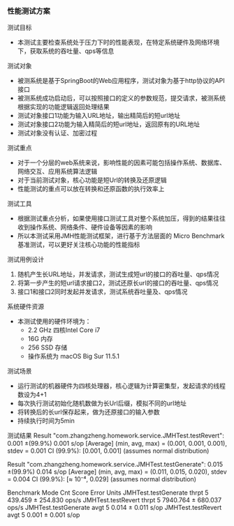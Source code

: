### 性能测试方案
测试目标
- 本测试主要检查系统处于压力下时的性能表现，在特定系统硬件及网络环境下，获取系统的吞吐量、qps等信息

测试对象
- 被测系统是基于SpringBoot的Web应用程序，测试对象为基于http协议的API接口
- 被测系统成功启动后，可以按照接口的定义的参数规范，提交请求，被测系统根据实现的功能逻辑返回处理结果
- 测试对象接口1功能为输入URL地址，输出精简后的短url地址
- 测试对象接口2功能为输入精简后的短url地址，返回原有的URL地址
- 测试对象没有认证、加密过程

测试重点
- 对于一个分层的web系统来说，影响性能的因素可能包括操作系统、数据库、网络交互、应用系统算法逻辑
- 对于当前测试对象，核心功能是短Url的转换及还原逻辑
- 性能测试的重点可以放在转换和还原函数的执行效率上

测试工具
- 根据测试重点分析，如果使用接口测试工具对整个系统加压，得到的结果往往收到操作系统、网络条件、硬件设备等因素的影响
- 所以本测试采用JMH性能测试框架，进行基于方法层面的 Micro Benchmark 基准测试，可以更好关注核心功能的性能指标

测试用例设计
1. 随机产生长URL地址，并发请求，测试生成短url的接口的吞吐量、qps情况
2. 将第一步产生的短url请求接口2，测试还原长url的接口的吞吐量、qps情况
3. 接口1和接口2同时发起并发请求，测试系统吞吐量及、qps情况

系统硬件资源
- 本测试使用的硬件环境为：
    - 2.2 GHz 四核Intel Core i7
    - 16G 内存
    - 256 SSD 存储
    - 操作系统为 macOS Big Sur 11.5.1

测试场景
- 运行测试的机器硬件为四核处理器，核心逻辑为计算密集型，发起请求的线程数设为4+1
- 每次执行测试初始化随机数做为长Url后缀，模拟不同的url地址
- 将转换后的长url保存起来，做为还原接口的输入参数
- 持续执行时间为5min

测试结果
Result "com.zhangzheng.homework.service.JMHTest.testRevert":
  0.001 ±(99.9%) 0.001 s/op [Average]
  (min, avg, max) = (0.001, 0.001, 0.001), stdev = 0.001
  CI (99.9%): [0.001, 0.001] (assumes normal distribution)

Result "com.zhangzheng.homework.service.JMHTest.testGenerate":
  0.015 ±(99.9%) 0.014 s/op [Average]
  (min, avg, max) = (0.011, 0.015, 0.020), stdev = 0.004
  CI (99.9%): [≈ 10⁻⁴, 0.029] (assumes normal distribution)

Benchmark              Mode  Cnt     Score     Error  Units
JMHTest.testGenerate  thrpt    5   439.459 ± 254.830  ops/s
JMHTest.testRevert    thrpt    5  7940.764 ± 680.037  ops/s
JMHTest.testGenerate   avgt    5     0.014 ±   0.011   s/op
JMHTest.testRevert     avgt    5     0.001 ±   0.001   s/op
